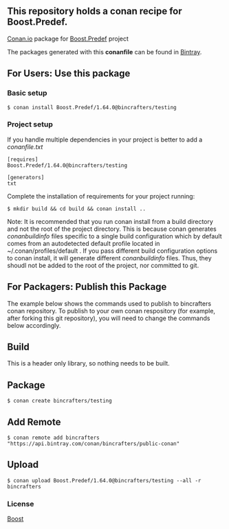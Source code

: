 ## This repository holds a conan recipe for Boost.Predef.

[Conan.io](https://conan.io) package for [Boost.Predef](https://github.com/Boostorg/Predef) project

The packages generated with this **conanfile** can be found in [Bintray](https://bintray.com/bincrafters/public-conan/Boost.Predef%3Abincrafters).

## For Users: Use this package

### Basic setup

    $ conan install Boost.Predef/1.64.0@bincrafters/testing

### Project setup

If you handle multiple dependencies in your project is better to add a *conanfile.txt*

    [requires]
    Boost.Predef/1.64.0@bincrafters/testing

    [generators]
    txt

Complete the installation of requirements for your project running:</small></span>

    $ mkdir build && cd build && conan install ..
	
Note: It is recommended that you run conan install from a build directory and not the root of the project directory.  This is because conan generates *conanbuildinfo* files specific to a single build configuration which by default comes from an autodetected default profile located in ~/.conan/profiles/default .  If you pass different build configuration options to conan install, it will generate different *conanbuildinfo* files.  Thus, they shoudl not be added to the root of the project, nor committed to git. 

## For Packagers: Publish this Package

The example below shows the commands used to publish to bincrafters conan repository. To publish to your own conan respository (for example, after forking this git repository), you will need to change the commands below accordingly. 

## Build  

This is a header only library, so nothing needs to be built.

## Package 

    $ conan create bincrafters/testing
	
## Add Remote

	$ conan remote add bincrafters "https://api.bintray.com/conan/bincrafters/public-conan"

## Upload

    $ conan upload Boost.Predef/1.64.0@bincrafters/testing --all -r bincrafters

### License
[Boost](LICENSE)
